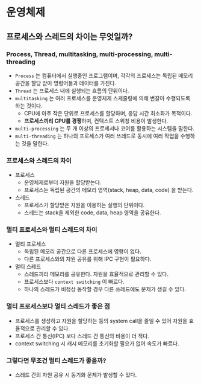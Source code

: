 # 운영체제
## 프로세스와 스레드의 차이는 무엇일까?
### Process, Thread, multitasking, multi-processing, multi-threading
- `Process` 는 컴퓨터에서 실행중인 프로그램이며, 각각의 프로세스는 독립된 메모리 공간을 할당 받아 명령어들과 데이터를 가진다. 
- `Thread` 는 프로세스 내에 실행되는 흐름의 단위이다.
- `multitasking` 는 여러 프로세스를 운영체제 스케줄링에 의해 번갈아 수행되도록 하는 것이다.
  - CPU에 아주 작은 단위로 프로세스를 할당하며, 응답 시간 최소화가 목적이다.
  - **프로세스끼리 CPU를 경쟁**하며, 컨텍스트 스위칭 비용이 발생한다.
- `multi-processing` 는 두 개 이상의 프로세서나 코어를 활용하는 시스템을 말한다.
- `multi-threading` 는 하나의 프로세스가 여러 쓰레드로 동시에 여러 작업을 수행하는 것을 말한다.


### 프로세스와 스레드의 차이
- 프로세스
  - 운영체제로부터 자원을 할당받는다.
  - 프로세스는 독립된 공간의 메모리 영역(stack, heap, data, code) 을 받는다.
- 스레드
  - 프로세스가 할당받은 자원을 이용하는 실행의 단위이다.
  - 스레드는 stack을 제외한 code, data, heap 영역을 공유한다.

### 멀티 프로세스와 멀티 스레드의 차이
- 멀티 프로세스
  - 독립된 메모리 공간으로 다른 프로세스에 영향이 없다.
  - 다른 프로세스와의 자원 공유를 위해 IPC 구현이 필요하다.
- 멀티 스레드
  - 스레드끼리 메모리를 공유한다. 자원을 효율적으로 관리할 수 있다.
  - 프로세스보다 `context switching` 이 빠르다.
  - 하나의 스레드가 비정상 동작할 경우 다른 쓰레드에도 문제가 생길 수 있다.
  
### 멀티 프로세스보다 멀티 스레드가 좋은 점
- 프로세스를 생성하고 자원을 할당하는 등의 system call을 줄일 수 있어 자원을 효율적으로 관리할 수 있다.
- 프로세스 간 통신(IPC) 보다 스레드 간 통신의 비용이 더 적다.
- context switching 시 캐시 메모리를 초기화할 필요가 없어 속도가 빠르다.

### 그렇다면 무조건 멀티 스레드가 좋을까?
- 스레드 간의 자원 공유 시 동기화 문제가 발생할 수 있다.

